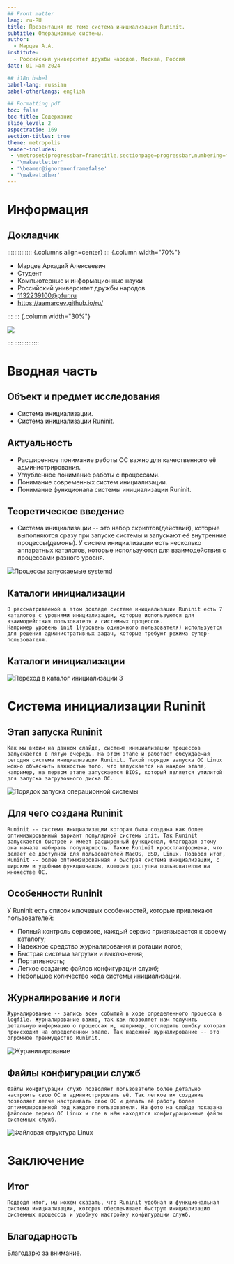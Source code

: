 ```yaml
---
## Front matter
lang: ru-RU
title: Презентация по теме система инициализации Runinit.
subtitle: Операционные системы.
author:
  - Марцев А.А.
institute:
  - Российский университет дружбы народов, Москва, Россия
date: 01 мая 2024

## i18n babel
babel-lang: russian
babel-otherlangs: english

## Formatting pdf
toc: false
toc-title: Содержание
slide_level: 2
aspectratio: 169
section-titles: true
theme: metropolis
header-includes:
 - \metroset{progressbar=frametitle,sectionpage=progressbar,numbering=fraction}
 - '\makeatletter'
 - '\beamer@ignorenonframefalse'
 - '\makeatother'
---
```


# Информация

## Докладчик

:::::::::::::: {.columns align=center}
::: {.column width="70%"}

  * Марцев Аркадий Алексеевич
  * Студент
  * Компьютерные и информационные науки
  * Российский университет дружбы народов
  * [1132239100@pfur.ru](mailto:1132239100@pfur.ru)
  * <https://aamarcev.github.io/ru/>

:::
::: {.column width="30%"}

![](./image/avatar.jpg)

:::
::::::::::::::

# Вводная часть

## Объект и предмет исследования

- Система инициализации.
- Система инициализации Runinit.

## Актуальность

- Расширенное понимание работы ОС важно для качественного её администрирования.
- Углубленное понимание работы с процессами.
- Понимание современных систем инициализации.
- Понимание функционала системы инициализации Runinit.

## Теоретическое введение

- Система инициализации -- это набор скриптов(действий), которые выполняются сразу при запуске системы и запускают её внутренние процессы(демоны). 
У систем инициализации есть несколько аппаратных каталогов, которые используются для взаимодействия с процессами разного уровня.

![Процессы запускаемые systemd](./image/4.png)

## Каталоги инициализации

    В рассматриваемой в этом докладе системе инициализации Runinit есть 7
    каталогов с уровнями инициализации, которые используются для взаимодействия пользователя и системных процессов.
    Например уровень init 1(уровень одиночного пользователя) используется для решения административных задач, которые требуют режима супер-пользователя.
    
## Каталоги инициализации
    
![Переход в каталог инициализации 3](./image/5.png)

# Система инициализации Runinit

## Этап запуска Runinit

    Как мы видим на данном слайде, система инициализации процессов запускается в пятую очередь. На этом этапе и работает обсуждаемая сегодня система инициализации Runinit. Такой порядок запуска ОС Linux можно объяснить важностью того, что запускается на каждом этапе, например, на первом этапе запускается BIOS, который является утилитой для запуска загрузочного диска ОС. 

![Порядок запуска операционной системы](./image/1.png)

## Для чего создана Runinit

    Runinit -- система инициализации которая была создана как более оптимизированный вариант популярной системы init. Так Runinit запускается быстрее и имеет расширенный функционал, благодаря этому она начала набирать популярность. Также Runinit кроссплатформена, что делает её доступной для пользователей MacOS, BSD, Linux. Подводя итог, Runinit -- более оптимизированная и быстрая система инициализации, с широким и удобным функционалом, которая доступна пользователям на множестве ОС.

## Особенности Runinit

У Runinit есть список ключевых особенностей, которые привлекают пользователей:
  -  Полный контроль сервисов, каждый сервис привязывается к своему каталогу;
  -  Надежное средство журналирования и ротации логов;
  -  Быстрая система загрузки и выключения;
  -  Портативность;
  -  Легкое создание файлов конфигурации служб;
  -  Небольшое количество кода системы инициализации.

## Журналирование и логи 

    Журналирование -- запись всех событий в ходе определенного процесса в logfile. Журналирование важно, так как позволяет нам получить детальную информацию о процессах и, например, отследить ошибку которая происходит на определенном этапе. Так надежной журналирование -- это огромное преимущество Runinit. 
![Журанилирование](./image/3.png)

## Файлы конфигурации служб

    Файлы конфигурации служб позволяют пользователю более детально настроить свою ОС и администрировать её. Так легкое их создание позволяет легче настраивать свою ОС и делать её работу более оптимизированной под каждого пользователя. На фото на слайде показана файловое дерево ОС Linux и где в нём находятся конфигурационные файлы системных служб. 

![Файловая структура Linux](./image/2.png)

# Заключение 

## Итог

    Подводя итог, мы можем сказать, что Runinit удобная и функциональная система инициализации, которая обеспечивает быструю инициализацию системных процессов и удобную настройку конфигурации служб.

## Благодарность

Благодарю за внимание.

